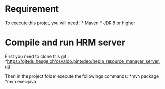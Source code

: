 # Requirement
To execute this projet, you will need :
	* Maven 
	* JDK 8 or higher

	
# Compile and run HRM server
First you need to clone this git :
 *https://gitedu.hesge.ch/osvaldo.pintodeo/hepia_resource_manager_server.git
 
 
Then in the project folder execute the followings commands:
 *mvn package
 *mvn exec:java
